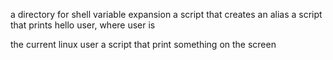 a directory for shell variable expansion
a script that creates an alias
a script that prints hello user, where user is 

the current linux user
a script that print something on the screen
